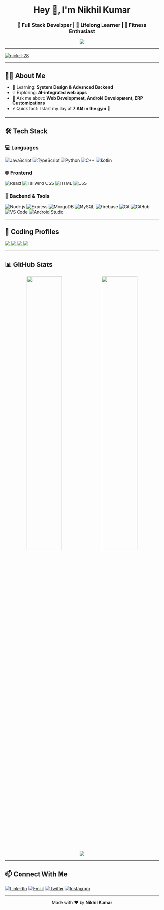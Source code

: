 <!-- GitHub Profile README -->

<h1 align="center">Hey 👋, I'm Nikhil Kumar</h1>
<h3 align="center">🚀 Full Stack Developer | 🧠 Lifelong Learner | 💪 Fitness Enthusiast</h3>

<p align="center">
  <img src="https://readme-typing-svg.demolab.com/?lines=Code%20%3D%20Creativity%20%2B%20Logic;Building%20cool%20stuffs;Jack%20of%20all%20trades" />
</p>

---
<p align="left"> <a href="https://github.com/ryo-ma/github-profile-trophy"><img src="https://github-profile-trophy.vercel.app/?username=nickel-28" alt="nickel-28" /></a> </p>

---
## 🧑‍💻 About Me

- 🌱 Learning: **System Design & Advanced Backend**
- 💡 Exploring: **AI-integrated web apps**
- 💬 Ask me about: **Web Development, Android Development, ERP Customizations**
- ⚡ Quick fact: I start my day at **7 AM in the gym 💪**

---

## 🛠️ Tech Stack

### 💻 Languages
![JavaScript](https://img.shields.io/badge/-JavaScript-F7DF1E?style=flat&logo=javascript)
![TypeScript](https://img.shields.io/badge/-TypeScript-3178C6?style=flat&logo=typescript)
![Python](https://img.shields.io/badge/-Python-3776AB?style=flat&logo=python)
![C++](https://img.shields.io/badge/-C++-00599C?style=flat&logo=cplusplus)
![Kotlin](https://img.shields.io/badge/-Kotlin-7F52FF?style=flat&logo=kotlin)

### 🌐 Frontend
![React](https://img.shields.io/badge/-React-61DAFB?style=flat&logo=react)
![Tailwind CSS](https://img.shields.io/badge/-Tailwind-38B2AC?style=flat&logo=tailwind-css)
![HTML](https://img.shields.io/badge/-HTML5-E34F26?style=flat&logo=html5)
![CSS](https://img.shields.io/badge/-CSS3-1572B6?style=flat&logo=css3)

### 🔧 Backend & Tools
![Node.js](https://img.shields.io/badge/-Node.js-339933?style=flat&logo=node.js)
![Express](https://img.shields.io/badge/-Express-000000?style=flat&logo=express)
![MongoDB](https://img.shields.io/badge/-MongoDB-47A248?style=flat&logo=mongodb)
![MySQL](https://img.shields.io/badge/-MySQL-4479A1?style=flat&logo=mysql)
![Firebase](https://img.shields.io/badge/-Firebase-FFCA28?style=flat&logo=firebase)
![Git](https://img.shields.io/badge/-Git-F05032?style=flat&logo=git)
![GitHub](https://img.shields.io/badge/-GitHub-181717?style=flat&logo=github)
![VS Code](https://img.shields.io/badge/-VS%20Code-007ACC?style=flat&logo=visual-studio-code)
![Android Studio](https://img.shields.io/badge/-Android%20Studio-3DDC84?style=flat&logo=android-studio)

---

## 🧠 Coding Profiles

<p align="left">
  <a href="https://leetcode.com/deku_uchiha" target="_blank">
    <img src="https://img.shields.io/badge/LeetCode-FFA116?style=for-the-badge&logo=leetcode&logoColor=white" />
  </a>
  <a href="https://www.codechef.com/users/nickel28" target="_blank">
    <img src="https://img.shields.io/badge/CodeChef-5B4638?style=for-the-badge&logo=codechef&logoColor=white" />
  </a>
  <a href="https://codeforces.com/profile/Nikz_2411" target="_blank">
    <img src="https://img.shields.io/badge/Codeforces-1F8ACB?style=for-the-badge&logo=codeforces&logoColor=white" />
  </a>
  <a href="https://auth.geeksforgeeks.org/user/nickel28" target="_blank">
    <img src="https://img.shields.io/badge/GeeksforGeeks-0F9D58?style=for-the-badge&logo=geeksforgeeks&logoColor=white" />
  </a>
</p>

---

## 📊 GitHub Stats

<p align="center">
  <img width="48%" src="https://github-readme-stats.vercel.app/api?username=nickel-28&show_icons=true&theme=tokyonight" />
  <img width="48%" src="https://github-readme-streak-stats.herokuapp.com/?user=nickel-28&theme=tokyonight" />
</p>

<p align="center">
  <img src="https://github-readme-stats.vercel.app/api/top-langs/?username=nickel-28&layout=compact&theme=tokyonight" />
</p>

---

## 📫 Connect With Me

<p>
  <a href="https://www.linkedin.com/in/nikhilkumar24/" target="_blank"><img alt="LinkedIn" src="https://img.shields.io/badge/-LinkedIn-0A66C2?style=flat&logo=linkedin" /></a>
  <a href="mailto:nikhil2411@example.com"><img alt="Email" src="https://img.shields.io/badge/-Email-D14836?style=flat&logo=gmail&logoColor=white" /></a>
  <a href="https://twitter.com/imnikkkhill"><img alt="Twitter" src="https://img.shields.io/badge/-Twitter-1DA1F2?style=flat&logo=twitter&logoColor=white" /></a>
  <a href="https://www.instagram.com/itsnikkkhilll/" target="_blank"><img alt="Instagram" src="https://img.shields.io/badge/-Instagram-E4405F?style=flat&logo=instagram&logoColor=white" /></a>
</p>

---

<p align="center">
  Made with ❤️ by <strong>Nikhil Kumar</strong>
</p>
